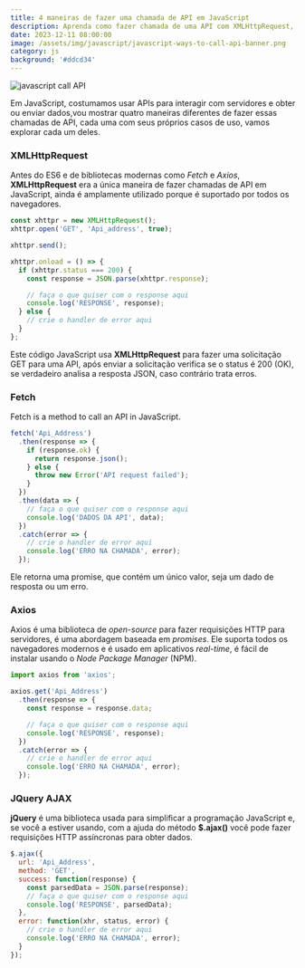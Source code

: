 ```yaml
---
title: 4 maneiras de fazer uma chamada de API em JavaScript
description: Aprenda como fazer chamada de uma API com XMLHttpRequest, fetch(), Axios ou JQuery AJAX.
date: 2023-12-11 08:00:00
image: /assets/img/javascript/javascript-ways-to-call-api-banner.png
category: js
background: '#ddcd34'
---
```


![javascript call API](../assets/img/javascript/javascript-ways-to-call-api.png)

Em JavaScript, costumamos usar APIs para interagir com servidores e obter ou enviar dados,vou mostrar quatro maneiras diferentes de fazer essas chamadas de API, cada uma com seus próprios casos de uso, vamos explorar cada um deles.

### XMLHttpRequest
Antes do ES6 e de bibliotecas modernas como *Fetch* e *Axios*, **XMLHttpRequest** era a única maneira de fazer chamadas de API em JavaScript, ainda é amplamente utilizado porque é suportado por todos os navegadores.

```js
const xhttpr = new XMLHttpRequest();
xhttpr.open('GET', 'Api_address', true);

xhttpr.send();

xhttpr.onload = () => {
  if (xhttpr.status === 200) {
    const response = JSON.parse(xhttpr.response);

    // faça o que quiser com o response aqui
    console.log('RESPONSE', response);
  } else {
    // crie o handler de error aqui
  }
};
```

Este código JavaScript usa **XMLHttpRequest** para fazer uma solicitação GET para uma API, após enviar a solicitação verifica se o status é 200 (OK), se verdadeiro analisa a resposta JSON, caso contrário trata erros.

### Fetch
Fetch is a method to call an API in JavaScript.

```js
fetch('Api_Address')
  .then(response => {
    if (response.ok) {
      return response.json();
    } else {
      throw new Error('API request failed');
    }
  })
  .then(data => {
    // faça o que quiser com o response aqui
    console.log('DADOS DA API', data);
  })
  .catch(error => {
    // crie o handler de error aqui
    console.log('ERRO NA CHAMADA', error);
  });
```

Ele retorna uma promise, que contém um único valor, seja um dado de resposta ou um erro.

### Axios
Axios é uma biblioteca de *open-source* para fazer requisições HTTP para servidores, é uma abordagem baseada em *promises*.
Ele suporta todos os navegadores modernos e é usado em aplicativos *real-time*, é fácil de instalar usando o *Node Package Manager* (NPM).

```js
import axios from 'axios';

axios.get('Api_Address')
  .then(response => {
    const response = response.data;

    // faça o que quiser com o response aqui
    console.log('RESPONSE', response);
  })
  .catch(error => {
    // crie o handler de error aqui
    console.log('ERRO NA CHAMADA', error);
  });
```

### JQuery AJAX
**jQuery** é uma biblioteca usada para simplificar a programação JavaScript e, se você a estiver usando, com a ajuda do método **$.ajax()** você pode fazer requisições HTTP assíncronas para obter dados.

```js
$.ajax({
  url: 'Api_Address',
  method: 'GET',
  success: function(response) {
    const parsedData = JSON.parse(response);
    // faça o que quiser com o response aqui
    console.log('RESPONSE', parsedData);
  },
  error: function(xhr, status, error) {
    // crie o handler de error aqui
    console.log('ERRO NA CHAMADA', error);
  }
});
```
